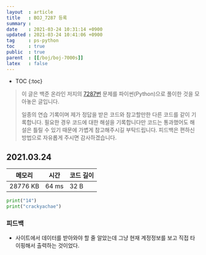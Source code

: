 ```yaml
---
layout  : article
title   : BOJ_7287 등록
summary : 
date    : 2021-03-24 10:31:14 +0900
updated : 2021-03-24 10:41:06 +0900
tag     : ps-python
toc     : true
public  : true
parent  : [[/boj/boj-7000s]]
latex   : false
---
```

* TOC
{:toc}

> 이 글은 백준 온라인 저지의 [7287번](https://www.acmicpc.net/problem/7287) 문제를 파이썬(Python)으로 풀이한 것을 모아놓은 글입니다.
>
> 일종의 연습 기록이며 제가 정답을 받은 코드와 참고할만한 다른 코드를 같이 기록합니다. 필요한 경우 코드에 대한 해설을 기록합니다만 코드는 통과했어도 해설은 틀릴 수 있기 때문에 가볍게 참고해주시길 부탁드립니다. 피드백은 편하신 방법으로 자유롭게 주시면 감사하겠습니다.

## 2021.03.24

| 메모리    | 시간  | 코드 길이 |
| --------- | ----- | --------- |
| 28776 KB  | 64 ms | 32 B      |

```python
print("14")
print("crackyachae")
```

### 피드백

* 사이트에서 데이터를 받아와야 할 줄 알았는데 그냥 현재 계정정보를 보고 직접 타이핑해서 출력하는 것이었다.
